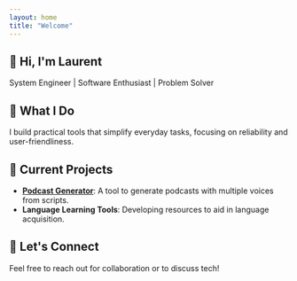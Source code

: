 ```yaml
---
layout: home
title: "Welcome"
---
```

## 👋 Hi, I'm Laurent

System Engineer | Software Enthusiast | Problem Solver

## 🔧 What I Do

I build practical tools that simplify everyday tasks, focusing on reliability and user-friendliness.

## 🚀 Current Projects

- **[Podcast Generator](https://laurentftech.github.io/Podcast_generator)**: A tool to generate podcasts with multiple voices from scripts.
- **Language Learning Tools**: Developing resources to aid in language acquisition.

## 🤝 Let's Connect

Feel free to reach out for collaboration or to discuss tech!
